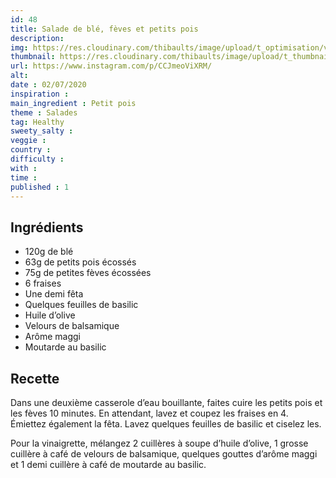 ```yaml
---
id: 48
title: Salade de blé, fèves et petits pois
description: 
img: https://res.cloudinary.com/thibaults/image/upload/t_optimisation/v1600460720/Recipes/20200702_salade_ble.jpg
thumbnail: https://res.cloudinary.com/thibaults/image/upload/t_thumbnail_josie/v1600460720/Recipes/20200702_salade_ble.jpg
url: https://www.instagram.com/p/CCJmeoViXRM/
alt: 
date : 02/07/2020
inspiration :
main_ingredient : Petit pois
theme : Salades
tag: Healthy
sweety_salty : 
veggie : 
country :
difficulty :
with : 
time : 
published : 1
---
```


## Ingrédients
 - 120g de blé
 - 63g de petits pois écossés
 - 75g de petites fèves écossées
 - 6 fraises
 - Une demi fêta
 - Quelques feuilles de basilic
 - Huile d’olive
 - Velours de balsamique
 - Arôme maggi
 - Moutarde au basilic

## Recette
Dans une deuxième casserole d’eau bouillante, faites cuire les petits pois et les fèves 10 minutes. En attendant, lavez et coupez les fraises en 4. Émiettez également la fêta. Lavez quelques feuilles de basilic et ciselez les.

Pour la vinaigrette, mélangez 2 cuillères à soupe d’huile d’olive, 1 grosse cuillère à café de velours de balsamique, quelques gouttes d’arôme maggi et 1 demi cuillère à café de moutarde au basilic.
